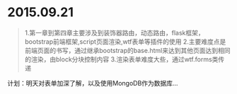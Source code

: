 2015.09.21
==========
>1.第一章到第四章主要涉及到装饰器路由，动态路由，flask框架，bootstrap前端框架,script页面渲染,wtf表单等插件的使用
>2.主要难度点是前端页面的书写，通过继承bootstrap的base.html来达到其他页面达到相同的渲染，由block分块控制内容
>3.渲染表单难度大些，通过wtf.forms类传递

计划：明天对表单加深了解，以及使用MongoDB作为数据库...
